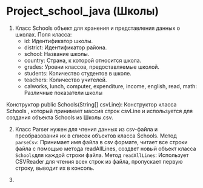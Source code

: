 # Project_school_java (Школы)

1) Класс Schools объект для хранения и представления данных о школах.
 Поля класса:
   - id: Идентификатор школы.
   - district: Идентификатор района.
   - school: Название школы.
   - country: Страна, к которой относится школа.
   - grades: Уровни классов, предоставляемые школой.
   - students: Количество студентов в школе.
   - teachers: Количество учителей.
   - calworks, lunch, computer, expenditure, income, english, read, math: Различные показатели школы
   
Конструктор public Schools(String[] csvLine):
Конструктор класса Schools , который принимает массив строк csvLine и используется для создания объекта Schools из Школы.csv.

2) Класс Parser нужен для чтения данных из csv-файла и преобразования их в список объектов класса Schools. 
Метод `parseCsv`: Принимает имя файла в csv формате, читает все строки файла с помощью метода readAllLines, создвет новый объект класса `Schools`для каждой строки файла.
Метод `readAllLines`: Использует CSVReader для чтения всех строк из файла, пропускает первую строку, выводит их в консоль.

3)
